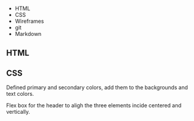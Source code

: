 #

- HTML
- CSS
- Wireframes
- git
- Markdown

## HTML



## CSS

Defined primary and secondary colors, add them to the backgrounds and text colors.

Flex box for the header to aligh the three elements incide centered and vertically.